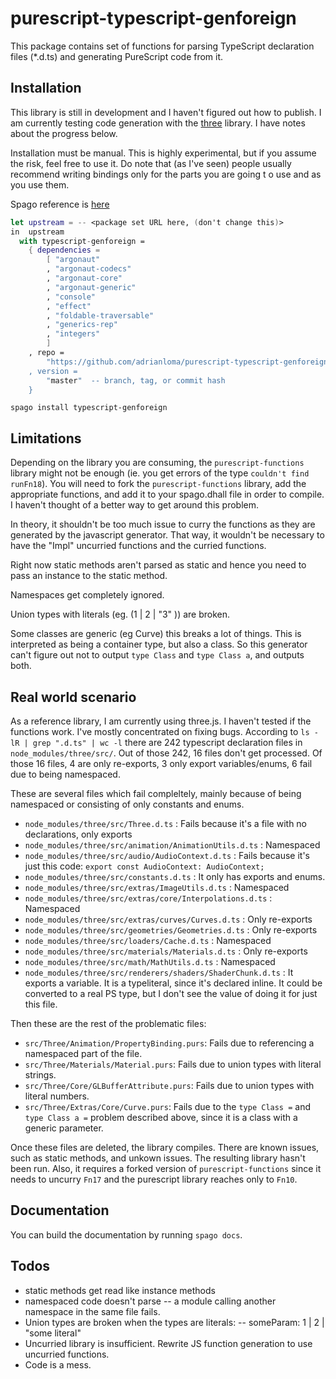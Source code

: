 # purescript-typescript-genforeign

This package contains set of functions for parsing TypeScript declaration files (*.d.ts) and generating PureScript code from it.

## Installation
This library is still in development and I haven't figured out how to publish.
I am currently testing code generation with the [three](https://github.com/mrdoob/three.js/) library. I have notes about the progress below.

Installation must be manual. This is highly experimental, but if you assume the risk, feel free to use it. Do note that (as I've seen) people usually recommend writing bindings only for the parts you are going t o use and as you use them.

Spago reference is [here](https://github.com/purescript/spago#add-a-package-to-the-package-set)

```nix
let upstream = -- <package set URL here, (don't change this)>
in  upstream
  with typescript-genforeign =
    { dependencies =
        [ "argonaut"
        , "argonaut-codecs"
        , "argonaut-core"
        , "argonaut-generic"
        , "console"
        , "effect"
        , "foldable-traversable"
        , "generics-rep"
        , "integers"
        ]
    , repo =
        "https://github.com/adrianloma/purescript-typescript-genforeign""
    , version =
        "master"  -- branch, tag, or commit hash
    }
```

```shell
spago install typescript-genforeign
```
## Limitations
Depending on the library you are consuming, the `purescript-functions` library might not be enough (ie. you get errors of the type `couldn't find runFn18`). You will need to fork the `purescript-functions` library, add the appropriate functions, and add it to your spago.dhall file in order to compile. I haven't thought of a better way to get around this problem.


In theory, it shouldn't be too much issue to curry the functions as they are generated by the javascript generator. That way, it wouldn't be necessary to have the "Impl" uncurried functions and the curried functions.

Right now static methods aren't parsed as static and hence you need to pass an instance to the static method. 

Namespaces get completely ignored.

Union types with literals (eg. (1 | 2 | "3" )) are broken.

Some classes are generic (eg Curve<T>) this breaks a lot of things. This is interpreted as being a container type, but also a class. So this generator can't figure out not to output `type Class` and `type Class a`, and outputs both. 

## Real world scenario
As a reference library, I am currently using three.js. I haven't tested if the functions work. I've mostly concentrated on fixing bugs. According to `ls -lR | grep ".d.ts" | wc -l` there are 242 typescript declaration files in `node_modules/three/src/`. Out of those 242, 16 files don't get processed. Of those 16 files, 4 are only re-exports, 3 only export variables/enums, 6 fail due to being namespaced. 

These are several files which fail compleltely, mainly because of being namespaced or consisting of only constants and enums.
* `node_modules/three/src/Three.d.ts` : Fails because it's a file with no declarations, only exports
* `node_modules/three/src/animation/AnimationUtils.d.ts` : Namespaced
* `node_modules/three/src/audio/AudioContext.d.ts` : Fails because it's just this code: `export const AudioContext: AudioContext;`
* `node_modules/three/src/constants.d.ts` : It only has exports and enums.
* `node_modules/three/src/extras/ImageUtils.d.ts` : Namespaced
* `node_modules/three/src/extras/core/Interpolations.d.ts` : Namespaced
* `node_modules/three/src/extras/curves/Curves.d.ts` : Only re-exports
* `node_modules/three/src/geometries/Geometries.d.ts` : Only re-exports
* `node_modules/three/src/loaders/Cache.d.ts` : Namespaced
* `node_modules/three/src/materials/Materials.d.ts` : Only re-exports
* `node_modules/three/src/math/MathUtils.d.ts` : Namespaced
* `node_modules/three/src/renderers/shaders/ShaderChunk.d.ts` : It exports a variable. It is a typeliteral, since it's declared inline. It could be converted to a real PS type, but I don't see the value of doing it for just this file.  

Then these are the rest of the problematic files:
* `src/Three/Animation/PropertyBinding.purs`: Fails due to referencing a namespaced part of the file.
* `src/Three/Materials/Material.purs`: Fails due to union types with literal strings.
* `src/Three/Core/GLBufferAttribute.purs`: Fails due to union types with literal numbers.
* `src/Three/Extras/Core/Curve.purs`: Fails due to the `type Class =` and `type Class a =` problem described above, since it is a class with a generic parameter.

Once these files are deleted, the library compiles. There are known issues, such as static methods, and unkown issues. The resulting library hasn't been run. Also, it requires a forked version of `purescript-functions` since it needs to uncurry `Fn17` and the purescript library reaches only to `Fn10`. 

## Documentation

You can build the documentation by running `spago docs`.


## Todos
- static methods get read like instance methods
- namespaced code doesn't parse
-- a module calling another namespace in the same file fails.
- Union types are broken when the types are literals:
-- someParam: 1 | 2 | "some literal"
- Uncurried library is insufficient. Rewrite JS function generation to use uncurried functions.
- Code is a mess. 
